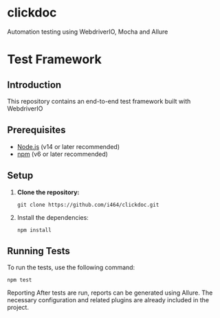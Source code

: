 # clickdoc
Automation testing using WebdriverIO, Mocha and Allure
# Test Framework

## Introduction

This repository contains an end-to-end test framework built with WebdriverIO

## Prerequisites

- [Node.js](https://nodejs.org/) (v14 or later recommended)
- [npm](https://www.npmjs.com/) (v6 or later recommended)

## Setup

1. **Clone the repository:**
   
   ```git clone https://github.com/i464/clickdoc.git```


2. Install the dependencies:
   
   ```npm install```


##  Running Tests
To run the tests, use the following command:
 
   ```npm test```


Reporting
After tests are run, reports can be generated using Allure. The necessary configuration and related plugins are already included in the project.
